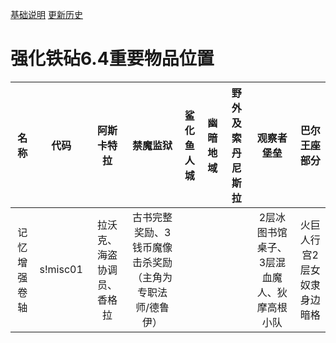 [基础说明](BG2EE_IA_c4Customize.md)  [更新历史](BG2EE_IA_c4Customize_Update.md)
# 强化铁砧6.4重要物品位置

|名称|代码|阿斯卡特拉|禁魔监狱|鲨化鱼人城|幽暗地域|野外及索丹尼斯拉|观察者堡垒|巴尔王座部分|
|:-----:|:-----:|:------:|:-----:|:------:|:------:|:-----------:|:-------:|:--------:|
|记忆增强卷轴|s!misc01|拉沃克、海盗协调员、香格拉|古书完整奖励、3钱币魔像击杀奖励（主角为专职法师/德鲁伊）||||2层冰图书馆桌子、3层混血魔人、狄摩高根小队|火巨人行宫2层女奴隶身边暗格|
